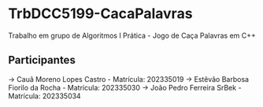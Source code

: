 # TrbDCC5199-CacaPalavras
Trabalho em grupo de Algoritmos I Prática - Jogo de Caça Palavras em C++

## Participantes
-> Cauã Moreno Lopes Castro - Matrícula: 202335019
-> Estêvão Barbosa Fiorilo da Rocha - Matrícula: 202335030
-> João Pedro Ferreira SrBek - Matrícula: 202335034
